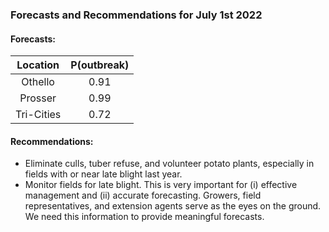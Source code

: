 ###  Forecasts and Recommendations for July 1st 2022
#### Forecasts:

| Location | P(outbreak) |
| :---: | :---: |
| Othello | 0.91 |
| Prosser | 0.99 |
| Tri-Cities | 0.72 |

#### Recommendations:

* Eliminate culls, tuber refuse, and volunteer potato plants, especially in fields with or near late blight last year.
* Monitor fields for late blight. This is very important for (i) effective management and (ii) accurate forecasting. Growers, field representatives, and extension agents serve as the eyes on the ground. We need this information to provide meaningful forecasts.
